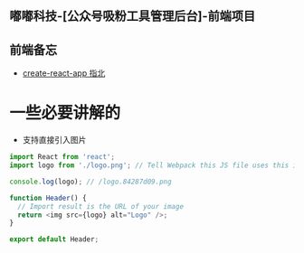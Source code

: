 ## 嘟嘟科技-[公众号吸粉工具管理后台]-前端项目

## 前端备忘
- [create-react-app 指北](https://github.com/facebook/create-react-app/blob/master/packages/react-scripts/template/README.md)

# 一些必要讲解的
- 支持直接引入图片
```js
import React from 'react';
import logo from './logo.png'; // Tell Webpack this JS file uses this image

console.log(logo); // /logo.84287d09.png

function Header() {
  // Import result is the URL of your image
  return <img src={logo} alt="Logo" />;
}

export default Header;
```
